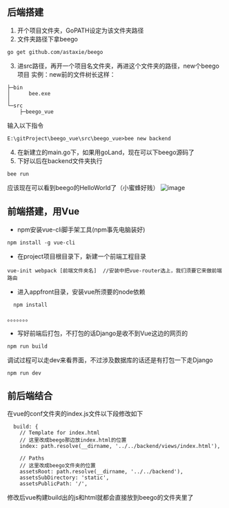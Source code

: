 ## 后端搭建
1. 开个项目文件夹，GoPATH设定为该文件夹路径<br>
2. 文件夹路径下拿beego<br>

```
go get github.com/astaxie/beego
```
3. 进src路径，再开一个项目名文件夹，再进这个文件夹的路径，new个beego项目
实例：new前的文件树长这样：

```
├─bin
│      bee.exe
│
└─src
    ├─beego_vue

```

输入以下指令
```
E:\gitProject\beego_vue\src\beego_vue>bee new backend
```
4. 在新建立的main.go下，如果用goLand，现在可以下beego源码了
5. 下好以后在backend文件夹执行

```
bee run
```
应该现在可以看到beego的HelloWorld了（小蜜蜂好贱）
![image](14F7628DA23A4BA1B0EEF91632639A2E)

## 前端搭建，用Vue

- npm安装vue-cli脚手架工具(npm事先电脑装好)

```
npm install -g vue-cli
```

- 在project项目根目录下，新建一个前端工程目录

```
vue-init webpack [前端文件夹名]  //安装中把vue-router选上，我们须要它来做前端路由
```

- 进入appfront目录，安装vue所须要的node依赖

```
  npm install
```

。。。。。。。

- 写好前端后打包，不打包的话Django是收不到Vue这边的网页的

```
npm run build
```

调试过程可以走dev来看界面，不过涉及数据库的话还是有打包一下走Django


```
npm run dev
```

## 前后端结合
在vue的conf文件夹的index.js文件以下段修改如下

```
  build: {
    // Template for index.html
    // 这里改成beego那边放index.html的位置
    index: path.resolve(__dirname, '../../backend/views/index.html'),

    // Paths
    // 这里改成beego文件夹的位置
    assetsRoot: path.resolve(__dirname, '../../backend'),
    assetsSubDirectory: 'static',
    assetsPublicPath: '/',
```

修改后vue构建build出的js和html就都会直接放到beego的文件夹里了